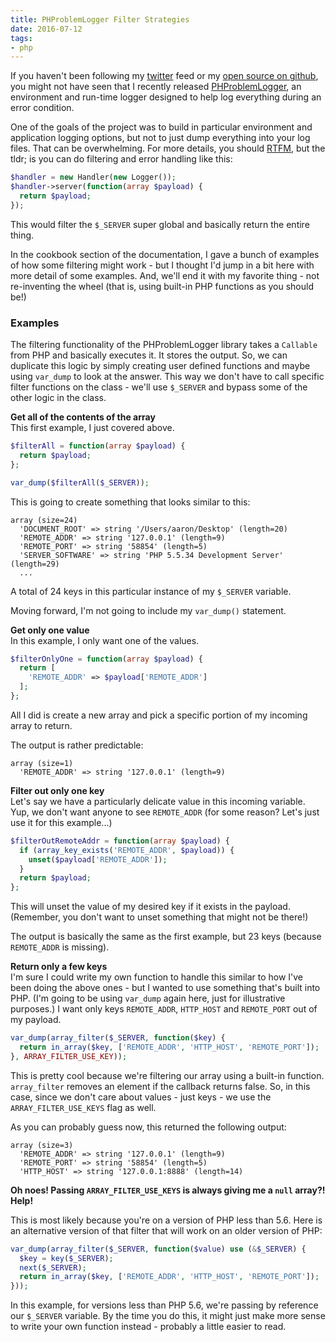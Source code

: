 ```yaml
---
title: PHProblemLogger Filter Strategies
date: 2016-07-12
tags:
- php
---
```

If you haven't been following my [twitter](https://twitter.com/aaronsaray) feed or my [open source on github](https://github.com/aaronsaray), you might not have seen that I recently released [PHProblemLogger](https://github.com/aaronsaray/PHProblemLogger), an environment and run-time logger designed to help log everything during an error condition.  

<!--more-->

One of the goals of the project was to build in particular environment and application logging options, but not to just dump everything into your log files.  That can be overwhelming.  For more details, you should [RTFM](https://github.com/aaronsaray/PHProblemLogger), but the tldr; is you can do filtering and error handling like this:

```php
$handler = new Handler(new Logger());
$handler->server(function(array $payload) {
  return $payload;
});
```

This would filter the `$_SERVER` super global and basically return the entire thing.

In the cookbook section of the documentation, I gave a bunch of examples of how some filtering might work - but I thought I'd jump in a bit here with more detail of some examples.  And, we'll end it with my favorite thing - not re-inventing the wheel (that is, using built-in PHP functions as you should be!)

### Examples

The filtering functionality of the PHProblemLogger library takes a `Callable` from PHP and basically executes it.  It stores the output.  So, we can duplicate this logic by simply creating user defined functions and maybe using `var_dump` to look at the answer.  This way we don't have to call specific filter functions on the class - we'll use `$_SERVER` and bypass some of the other logic in the class.

**Get all of the contents of the array**  
This first example, I just covered above.

```php
$filterAll = function(array $payload) {
  return $payload;
};

var_dump($filterAll($_SERVER));
```

This is going to create something that looks similar to this:

    array (size=24)
      'DOCUMENT_ROOT' => string '/Users/aaron/Desktop' (length=20)
      'REMOTE_ADDR' => string '127.0.0.1' (length=9)
      'REMOTE_PORT' => string '58854' (length=5)
      'SERVER_SOFTWARE' => string 'PHP 5.5.34 Development Server' (length=29)
      ...
      
A total of 24 keys in this particular instance of my `$_SERVER` variable.

Moving forward, I'm not going to include my `var_dump()` statement.

**Get only one value**  
In this example, I only want one of the values.

```php
$filterOnlyOne = function(array $payload) {
  return [
    'REMOTE_ADDR' => $payload['REMOTE_ADDR']
  ];
};
```

All I did is create a new array and pick a specific portion of my incoming array to return.

The output is rather predictable:

    array (size=1)
      'REMOTE_ADDR' => string '127.0.0.1' (length=9)

**Filter out only one key**  
Let's say we have a particularly delicate value in this incoming variable.  Yup, we don't want anyone to see `REMOTE_ADDR` (for some reason? Let's just use it for this example...)

```php
$filterOutRemoteAddr = function(array $payload) {
  if (array_key_exists('REMOTE_ADDR', $payload)) {
    unset($payload['REMOTE_ADDR']);
  }
  return $payload;
};
```

This will unset the value of my desired key if it exists in the payload.  (Remember, you don't want to unset something that might not be there!)

The output is basically the same as the first example, but 23 keys (because `REMOTE_ADDR` is missing).

**Return only a few keys**  
I'm sure I could write my own function to handle this similar to how I've been doing the above ones - but I wanted to use something that's built into PHP.  (I'm going to be using `var_dump` again here, just for illustrative purposes.)  I want only keys `REMOTE_ADDR`, `HTTP_HOST` and `REMOTE_PORT` out of my payload.

```php
var_dump(array_filter($_SERVER, function($key) {
  return in_array($key, ['REMOTE_ADDR', 'HTTP_HOST', 'REMOTE_PORT']);
}, ARRAY_FILTER_USE_KEY));
```

This is pretty cool because we're filtering our array using a built-in function.  `array_filter` removes an element if the callback returns false.  So, in this case, since we don't care about values - just keys - we use the `ARRAY_FILTER_USE_KEYS` flag as well.  

As you can probably guess now, this returned the following output:

    array (size=3)
      'REMOTE_ADDR' => string '127.0.0.1' (length=9)
      'REMOTE_PORT' => string '58854' (length=5)
      'HTTP_HOST' => string '127.0.0.1:8888' (length=14)
      
**Oh noes! Passing `ARRAY_FILTER_USE_KEYS` is always giving me a `null` array?! Help!**

This is most likely because you're on a version of PHP less than 5.6.  Here is an alternative version of that filter that will work on an older version of PHP:

```php
var_dump(array_filter($_SERVER, function($value) use (&$_SERVER) {
  $key = key($_SERVER);
  next($_SERVER);
  return in_array($key, ['REMOTE_ADDR', 'HTTP_HOST', 'REMOTE_PORT']);
}));
```

In this example, for versions less than PHP 5.6, we're passing by reference our `$_SERVER` variable.  By the time you do this, it might just make more sense to write your own function instead - probably a little easier to read.
